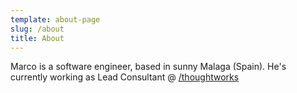 ```yaml
---
template: about-page
slug: /about
title: About
---
```

Marco is a software engineer, based in sunny Malaga (Spain). He's currently working as Lead Consultant @ [/thoughtworks](http://www.thoughtworks.com)
